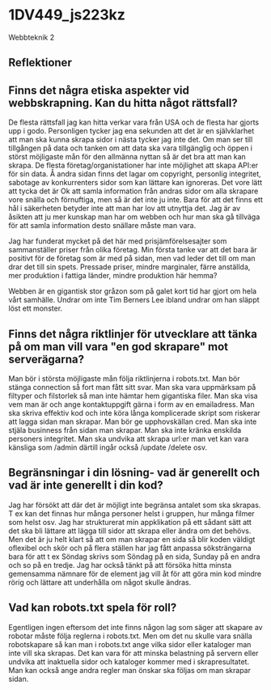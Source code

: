 # 1DV449_js223kz
Webbteknik 2 

## Reflektioner


## Finns det några etiska aspekter vid webbskrapning. Kan du hitta något rättsfall?
De flesta rättsfall jag kan hitta verkar vara från USA och de flesta har gjorts upp i godo. Personligen
tycker jag ena sekunden att det är en självklarhet att man ska kunna skrapa sidor i nästa tycker jag inte det.
Om man ser till tillgången på data och tanken om att data ska vara tillgänglig och öppen i störst
möjligaste mån för den allmänna nyttan så är det bra att man kan skrapa. De flesta företag/organistationer
har inte möjlighet att skapa API:er för sin data. Å andra sidan finns det lagar om copyright, personlig
integritet, sabotage av konkurrenters sidor som kan lättare kan ignoreras. Det vore lätt att tycka det är Ok att samla
information från andras sidor om alla skrapare vore snälla och förnuftiga, men så är det inte ju inte.
Bara för att det finns ett hål i säkerheten betyder inte att man har lov att utnyttja det.
Jag är av åsikten att ju mer kunskap man har om webben och hur man ska gå tillväga för att samla
information desto snällare måste man vara.

Jag har funderat mycket på det här med prisjämförelsesajter som sammanställer priser från olika företag. Min första
tanke var att det bara är positivt för de företag som är med på sidan, men vad leder det till om man drar det
till sin spets. Pressade priser, mindre marginaler, färre anställda, mer produktion i fattiga länder,
mindre produktion här hemma?

Webben är en gigantisk stor gråzon som på galet kort tid har gjort om hela vårt samhälle. Undrar om inte Tim
Berners Lee ibland undrar om han släppt löst ett monster.


## Finns det några riktlinjer för utvecklare att tänka på om man vill vara "en god skrapare" mot serverägarna?
Man bör i största möjligaste mån följa riktlinjerna i robots.txt.
Man bör stänga connection så fort man fått sitt svar.
Man ska vara uppmärksam på filtyper och filstorlek så man inte hämtar hem gigantiska filer.
Man ska visa vem man är och ange kontaktuppgift gärna i form av en emailadress.
Man ska skriva effektiv kod och inte köra långa komplicerade skript som riskerar att lagga sidan man skrapar.
Man bör ge upphovskällan cred.
Man ska inte stjäla businness från sidan man skrapar.
Man ska inte kränka enskilda personers integritet.
Man ska undvika att skrapa url:er man vet kan vara känsliga som /admin därtill ingår också /update /delete osv.

## Begränsningar i din lösning- vad är generellt och vad är inte generellt i din kod?
Jag har försökt att där det är möjligt inte begränsa antalet som ska skrapas. T ex kan det finnas hur många personer
helst i gruppen, hur många filmer som  helst osv. Jag har strukturerat min appklikation på ett sådant sätt
att det ska bli lättare att lägga till sidor att skrapa eller ändra om det behövs. Men det är ju helt klart så att
om man skrapar en sida så blir koden väldigt oflexibel och skör och på flera ställen har jag fått anpassa
söksträngarna bara för att t ex Söndag skrivs som Söndag på en sida, Sunday på en andra och so på en tredje.
Jag har också tänkt på att försöka hitta minsta gemensamma nämnare för de element jag vill åt för att göra min kod
mindre rörig och lättare att underhålla om något skulle ändras.

## Vad kan robots.txt spela för roll?
Egentligen ingen eftersom det inte finns någon lag som säger att skapare av robotar måste följa reglerna i robots.txt.
Men om det nu skulle vara snälla robotskapare så kan man i robots.txt ange vilka sidor eller kataloger man inte
vill ska skrapas. Det kan vara för att minska belastning på servern eller undvika att inaktuella sidor och kataloger
kommer med i skrapresultatet. Man kan också ange andra regler man önskar ska följas om man skrapar sidan.

